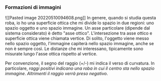 ### Formazioni di immagini
![[Pasted image 20220510094608.png]]
In genere, quando si studia questa roba, io ho una superficie ottica che mi divide lo spazio in due regioni: uno spazio oggetto e uno spazio immagine.
Un asse particolare (dipende dal sistema considerato) è detto "asse ottico". L'intersezione tra asse ottico e superficie ottica viene chiamata vertice.
Di solito, l'oggetto viene messo nello spazio oggetto, l'immagine capiterà nello spazio immagine, anche se non è sempre così.
Le distanze che mi interessano, tipicamente sono misurate lungo l'asse ottica rispetto al vertice.

Per convenzione, il segno del raggio (+/-) mi indica il verso di curvatura.
In particolare, _raggi positivi indicano una roba in cui il centro sta nello spazio immagine_. _Altrimenti il raggio verrà preso negativo_.
